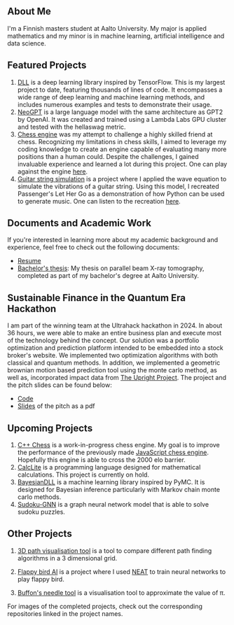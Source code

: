 ## About Me

I'm a Finnish masters student at Aalto University. My major is applied mathematics and my minor is in machine learning, artificial intelligence and data science.

## Featured Projects
1. [DLL](https://github.com/naapeli/deep-learning-library) is a deep learning library inspired by TensorFlow. This is my largest project to date, featuring thousands of lines of code. It encompasses a wide range of deep learning and machine learning methods, and includes numerous examples and tests to demonstrate their usage.
2. [NeoGPT](https://github.com/naapeli/NeoGPT) is a large language model with the same architecture as GPT2 by OpenAI. It was created and trained using a Lambda Labs GPU cluster and tested with the hellaswag metric.
3. [Chess engine](https://github.com/naapeli/Chess-engine) was my attempt to challenge a highly skilled friend at chess. Recognizing my limitations in chess skills, I aimed to leverage my coding knowledge to create an engine capable of evaluating many more positions than a human could. Despite the challenges, I gained invaluable experience and learned a lot during this project. One can play against the engine [here](https://naapeli.github.io/Chess-engine/).
4. [Guitar string simulation](https://github.com/naapeli/Guitar-string-simulation/tree/main) is a project where I applied the wave equation to simulate the vibrations of a guitar string. Using this model, I recreated Passenger's Let Her Go as a demonstration of how Python can be used to generate music. One can listen to the recreation [here](https://naapeli.github.io/Guitar-string-simulation/).

## Documents and Academic Work
If you're interested in learning more about my academic background and experience, feel free to check out the following documents:

- [Resume](https://github.com/naapeli/naapeli/blob/main/Plain_resume%20(5).pdf)
- [Bachelor's thesis](https://github.com/naapeli/naapeli/blob/main/Candidate's%20thesis.pdf): My thesis on parallel beam X-ray tomography, completed as part of my bachelor's degree at Aalto University.

## Sustainable Finance in the Quantum Era Hackathon
I am part of the winning team at the Ultrahack hackathon in 2024. In about 36 hours, we were able to make an entire business plan and execute most of the technology behind the concept. Our solution was a portfolio optimization and prediction platform intended to be embedded into a stock broker's website. We implemented two optimization algorithms with both classical and quantum methods. In addition, we implemented a geometric brownian motion based prediction tool using the monte carlo method, as well as, incorporated impact data from [The Upright Project](https://www.uprightproject.com/). The project and the pitch slides can be found below:

- [Code](https://github.com/naapeli/Hanken-Hackathon-2024)
- [Slides](https://github.com/naapeli/Hanken-Hackathon-2024/blob/main/hackathon%20pitch.pdf) of the pitch as a pdf

## Upcoming Projects
1. [C++ Chess](https://github.com/naapeli/Cpp-Chess) is a work-in-progress chess engine. My goal is to improve the performance of the previously made [JavaScript chess engine](https://github.com/naapeli/Chess-engine). Hopefully this engine is able to cross the 2000 elo barrier.
2. [CalcLite](https://github.com/naapeli/CalcLite) is a programming language designed for mathematical calculations. This project is currently on hold.
3. [BayesianDLL](https://github.com/naapeli/BayesianDLL) is a machine learning library inspired by PyMC. It is designed for Bayesian inference particularly with Markov chain monte carlo methods.
4. [Sudoku-GNN](https://github.com/naapeli/GNN-sudoku) is a graph neural network model that is able to solve sudoku puzzles.

## Other Projects
1. [3D path visualisation tool](https://github.com/naapeli/Aatu-Selkee-coding-projects/tree/main/3D%20path-finding%20visualisation) is a tool to compare different path finding algorithms in a 3 dimensional grid.

2. [Flappy bird AI](https://github.com/naapeli/Aatu-Selkee-coding-projects/tree/main/flappy%20bird%20machine%20learning) is a project where I used [NEAT](https://en.wikipedia.org/wiki/Neuroevolution_of_augmenting_topologies) to train neural networks to play flappy bird.

3. [Buffon's needle tool](https://github.com/naapeli/Aatu-Selkee-coding-projects/tree/main/Buffon's%20needle%20problem) is a visualisation tool to approximate the value of π.

For images of the completed projects, check out the corresponding repositories linked in the project names.

